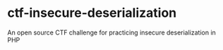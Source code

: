 # ctf-insecure-deserialization
An open source CTF challenge for practicing insecure deserialization in PHP
